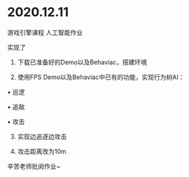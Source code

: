 # 2020.12.11
游戏引擎课程 人工智能作业

实现了

1. 下载已准备好的Demo以及Behaviac，搭建环境

2. 使用FPS Demo以及Behaviac中已有的功能，实现行为树AI：

▪ 巡逻

▪ 追敌

▪ 攻击

3. 实现边追逐边攻击

4. 攻击距离改为10m

辛苦老师批阅作业~
